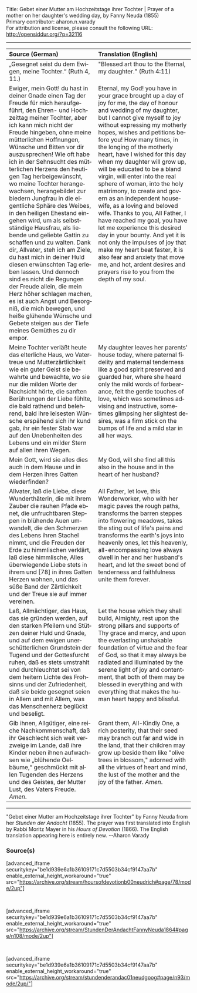 <html>
<head></head>
<body>
Title: Gebet einer Mutter am Hochzeitstage ihrer Tochter | Prayer of a mother on her daughter's wedding day, by Fanny Neuda (1855)<br />
Primary contributor: aharon.n.varady<br />
For attribution and license, please consult the following URL: <a href="http://opensiddur.org/?p=32116">http://opensiddur.org/?p=32116</a>
<p />
<hr />

<table style="margin-left: auto;margin-right: auto;" class="draggable">
<thead><tr><th id="x" style="text-align: left;">Source (German)</th><th style="text-align: left;">Translation (English)</th></tr></thead>
<tbody>
<tr><td style="vertical-align:top;">
<div class="german" lang="de">
„Gesegnet seist du dem Ewigen, 
meine Tochter.“ <span class="citation">(Ruth 4, 11.)</span>
</span></div></td>
 
<td style="vertical-align:top;">
<div class="english" lang="en">
"Blessed art thou to the Eternal, 
my daughter." <span class="citation">(Ruth 4:11)</span>
</div></td></tr>


<tr><td style="vertical-align:top;">
<div class="german" lang="de">
Ewiger, mein Gott! du hast in deiner Gnade einen Tag der Freude für mich heraufgeführt, den Ehren- und Hochzeittag meiner Tochter, aber ich kann mich nicht der Freude hingeben, ohne meine mütterlichen Hoffnungen, Wünsche und Bitten vor dir auszusprechen! Wie oft habe ich in der Sehnsucht des mütterlichen Herzens den heutigen Tag herbeigewünscht, wo meine Tochter herangewachsen, herangebildet zur biedern Jungfrau in die eigentliche Sphäre des Weibes, in den heiligen Ehestand eingehen wird, um als selbstständige Hausfrau, als liebende und geliebte Gattin zu schaffen und zu walten. Dank dir, Allvater, steh ich am Ziele, du hast mich in deiner Huld diesen erwünschten Tag erleben lassen. Und dennoch sind es nicht die Regungen der Freude allein, die mein Herz höher schlagen machen, es ist auch Angst und Besorgniß, die mich bewegen, und heiße glühende Wünsche und Gebete steigen aus der Tiefe meines Gemüthes zu dir empor. 
</span></div></td>
 
<td style="vertical-align:top;">
<div class="english" lang="en">
Eternal, my God! you have in your grace brought up a day of joy for me, the day of honour and wedding of my daughter, but I cannot give myself to joy without expressing my motherly hopes, wishes and petitions before you! How many times, in the longing of the motherly heart, have I wished for this day when my daughter will grow up, will be educated to be a bland virgin, will enter into the real sphere of woman, into the holy matrimony, to create and govern as an independent housewife, as a loving and beloved wife. Thanks to you, All Father, I have reached my goal, you have let me experience this desired day in your bounty. And yet it is not only the impulses of joy that make my heart beat faster, it is also fear and anxiety that move me, and hot, ardent desires and prayers rise to you from the depth of my soul. 
</div></td></tr>


<tr><td style="vertical-align:top;">
<div class="german" lang="de">
Meine Tochter verläßt heute das elterliche Haus, wo Vatertreue und Mutterzärtlichkeit wie ein guter Geist sie bewahrte und bewachte, wo sie nur die milden Worte der Nachsicht hörte, die sanften Berührungen der Liebe fühlte, die bald rathend und belehrend, bald ihre leisesten Wünsche erspähend sich ihr kund gab, ihr ein fester Stab war auf den Unebenheiten des Lebens und ein milder Stern auf allen ihren Wegen.
</span></div></td>
 
<td style="vertical-align:top;">
<div class="english" lang="en">
My daughter leaves her parents' house today, where paternal fidelity and maternal tenderness like a good spirit preserved and guarded her, where she heard only the mild words of forbearance, felt the gentle touches of love, which was sometimes advising and instructive, sometimes glimpsing her slightest desires, was a firm stick on the bumps of life and a mild star in all her ways.
</div></td></tr>


<tr><td style="vertical-align:top;">
<div class="german" lang="de">
Mein Gott, wird sie alles dies auch in dem Hause und in dem Herzen ihres Gatten wiederfinden? 
</span></div></td>
 
<td style="vertical-align:top;">
<div class="english" lang="en">
My God, will she find all this also in the house and in the heart of her husband? 
</div></td></tr>


<tr><td style="vertical-align:top;">
<div class="german" lang="de">
Allvater, laß die Liebe, diese Wunderthäterin, die mit ihrem Zauber die rauhen Pfade ebnet, die unfruchtbaren Steppen in blühende Auen umwandelt, die den Schmerzen des Lebens ihren Stachel nimmt, und die Freuden der Erde zu himmlischen verklärt, laß diese himmlische, Alles überwiegende Liebe stets in ihrem und [78] in ihres Gatten Herzen wohnen, und das süße Band der Zärtlichkeit und der Treue sie auf immer vereinen. 
</span></div></td>
 
<td style="vertical-align:top;">
<div class="english" lang="en">
All Father, let love, this Wonderworker, who with her magic paves the rough paths, transforms the barren steppes into flowering meadows, takes the sting out of life's pains and transforms the earth's joys into heavenly ones, let this heavenly, all-encompassing love always dwell in her and her husband's heart, and let the sweet bond of tenderness and faithfulness unite them forever. 
</div></td></tr>


<tr><td style="vertical-align:top;">
<div class="german" lang="de">
Laß, Allmächtiger, das Haus, das sie gründen werden, auf den starken Pfeilern und Stützen deiner Huld und Gnade, und auf dem ewigen unerschütterlichen Grundstein der Tugend und der Gottesfurcht ruhen, daß es stets umstrahlt und durchleuchtet sei von dem heitern Lichte des Frohsinns und der Zufriedenheit, daß sie beide gesegnet seien in Allem und mit Allem, was das Menschenherz beglückt und beseligt. 
</span></div></td>
 
<td style="vertical-align:top;">
<div class="english" lang="en">
Let the house which they shall build, Almighty, rest upon the strong pillars and supports of Thy grace and mercy, and upon the everlasting unshakable foundation of virtue and the fear of God, so that it may always be radiated and illuminated by the serene light of joy and contentment, that both of them may be blessed in everything and with everything that makes the human heart happy and blissful. 
</div></td></tr>


<tr><td style="vertical-align:top;">
<div class="german" lang="de">
Gib ihnen, Allgütiger, eine reiche Nachkommenschaft, daß ihr Geschlecht sich weit verzweige im Lande, daß ihre Kinder neben ihnen aufwachsen wie „blühende Oelbäume,“ geschmückt mit allen Tugenden des Herzens und des Geistes, der Mutter Lust, des Vaters Freude. <em>Amen</em>. 
</span></div></td>
 
<td style="vertical-align:top;">
<div class="english" lang="en">
Grant them, All-Kindly One, a rich posterity, that their seed may branch out far and wide in the land, that their children may grow up beside them like "olive trees in blossom," adorned with all the virtues of heart and mind, the lust of the mother and the joy of the father. <em>Amen</em>. 
</div></td></tr>
</tbody></table>

<hr />

"Gebet einer Mutter am Hochzeitstage ihrer Tochter" by Fanny Neuda from her <em>Stunden der Andacht</em> (1855). The prayer was first translated into English by Rabbi Moritz Mayer in his <em>Hours of Devotion</em> (1866). The English translation appearing here is entirely new. --Aharon Varady

<h3>Source(s)</h3>

[advanced_iframe securitykey="be1d939e6a1b36109171c7d5503b34cf9147aa7b" enable_external_height_workaround="true" src="https://archive.org/stream/hoursofdevotionb00neudrich#page/78/mode/2up"]

&nbsp;

[advanced_iframe securitykey="be1d939e6a1b36109171c7d5503b34cf9147aa7b" enable_external_height_workaround="true" src="https://archive.org/stream/StundenDerAndachtFannyNeuda1864#page/n108/mode/2up"]

&nbsp;

[advanced_iframe securitykey="be1d939e6a1b36109171c7d5503b34cf9147aa7b" enable_external_height_workaround="true" src="https://archive.org/stream/stundenderandac01neudgoog#page/n93/mode/2up/"]

&nbsp;
</body>
</html>